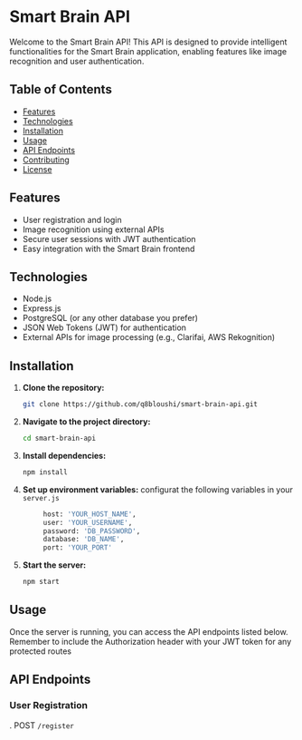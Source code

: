 # Smart Brain API

Welcome to the Smart Brain API! This API is designed to provide intelligent functionalities for the Smart Brain application, enabling features like image recognition and user authentication.

## Table of Contents

- [Features](#features)
- [Technologies](#technologies)
- [Installation](#installation)
- [Usage](#usage)
- [API Endpoints](#api-endpoints)
- [Contributing](#contributing)
- [License](#license)

## Features

- User registration and login
- Image recognition using external APIs
- Secure user sessions with JWT authentication
- Easy integration with the Smart Brain frontend

## Technologies

- Node.js
- Express.js
- PostgreSQL (or any other database you prefer)
- JSON Web Tokens (JWT) for authentication
- External APIs for image processing (e.g., Clarifai, AWS Rekognition)

## Installation

1. **Clone the repository:**

   ```bash
   git clone https://github.com/q8bloushi/smart-brain-api.git
   ```

2. **Navigate to the project directory:**

   ```bash
   cd smart-brain-api
   ```
3. **Install dependencies:**

   ```bash
   npm install
   ```
4. **Set up environment variables:**
   configurat the following variables in your ```server.js```

   ```bash
		host: 'YOUR_HOST_NAME',
		user: 'YOUR_USERNAME',
		password: 'DB_PASSWORD',
		database: 'DB_NAME',
		port: 'YOUR_PORT'
   ```
5. **Start the server:**
   ```bash
   npm start
   ```
## Usage
Once the server is running, you can access the API endpoints listed below. Remember to include the Authorization header with your JWT token for any protected routes

## API Endpoints
### User Registration
. POST ```/register```
